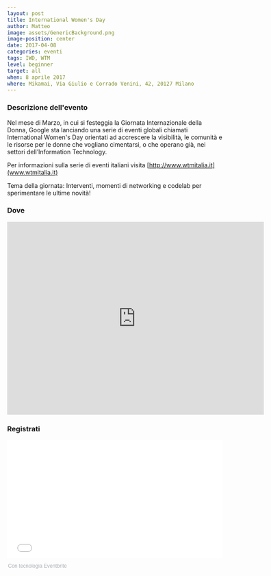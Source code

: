 ```yaml
---
layout: post
title: International Women's Day
author: Matteo
image: assets/GenericBackground.png
image-position: center
date: 2017-04-08
categories: eventi
tags: IWD, WTM
level: beginner
target: all
when: 8 aprile 2017
where: Mikamai, Via Giulio e Corrado Venini, 42, 20127 Milano
---
```


### Descrizione dell'evento

Nel mese di Marzo, in cui si festeggia la Giornata Internazionale della Donna, Google sta lanciando una serie di eventi globali chiamati International Women's Day orientati ad accrescere la visibilità, le comunità e le risorse per le donne che vogliano cimentarsi, o che operano già, nei settori dell’Information Technology.

Per informazioni sulla serie di eventi italiani visita [http://www.wtmitalia.it](www.wtmitalia.it)

Tema della giornata: Interventi, momenti di networking e codelab per sperimentare le ultime novità!

### Dove

<iframe src="https://www.google.com/maps/embed?pb=!1m18!1m12!1m3!1d2796.9704413361605!2d9.212965950871924!3d45.4905399789987!2m3!1f0!2f0!3f0!3m2!1i1024!2i768!4f13.1!3m3!1m2!1s0x4786c6de217d0485%3A0x81495a0001650bcf!2sVia+Giulio+e+Corrado+Venini%2C+42%2C+20127+Milano!5e0!3m2!1sit!2sit!4v1488322696769" width="600" height="450" frameborder="0" style="border:0" allowfullscreen></iframe>

### Registrati

<div style="width:100%; text-align:left;"><iframe src="//eventbrite.it/tickets-external?eid=32243004695&ref=etckt" frameborder="0" height="275" width="100%" vspace="0" hspace="0" marginheight="5" marginwidth="5" scrolling="auto" allowtransparency="true"></iframe><div style="font-family:Helvetica, Arial; font-size:12px; padding:10px 0 5px; margin:2px; width:100%; text-align:left;" ><a class="powered-by-eb" style="color: #ADB0B6; text-decoration: none;" target="_blank" href="http://www.eventbrite.it/">Con tecnologia Eventbrite</a></div></div>
